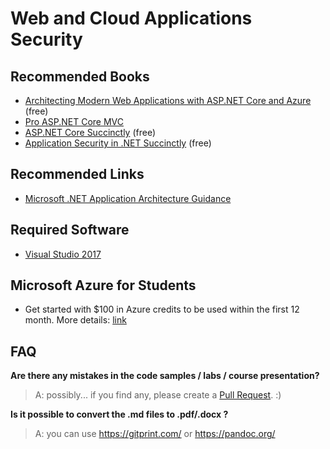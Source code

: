 # Web and Cloud Applications Security

## Recommended Books
- [Architecting Modern Web Applications with ASP.NET Core and Azure](https://blogs.msdn.microsoft.com/dotnet/2017/08/09/web-apps-aspnetcore-architecture-guidance/) (free)
- [Pro ASP.NET Core MVC](http://www.apress.com/us/book/9781484203989)
- [ASP.NET Core Succinctly](https://www.syncfusion.com/resources/techportal/details/ebooks/ASP_NET_Core_Succinctly) (free)
- [Application Security in .NET Succinctly](https://www.syncfusion.com/resources/techportal/details/ebooks/Application_Security_in_NET_Succinctly) (free)

## Recommended Links
- [Microsoft .NET Application Architecture Guidance](https://www.microsoft.com/net/learn/architecture)

## Required Software
- [Visual Studio 2017](https://www.visualstudio.com/downloads/)

## Microsoft Azure for Students
- Get started with $100 in Azure credits to be used within the first 12 month. More details: [link](https://e5.onthehub.com/WebStore/OfferingDetails.aspx?o=495230a6-7649-e811-8103-000d3af41938&ws=2b87aebb-ee6e-e611-9420-b8ca3a5db7a1&vsro=8&utm_source=microsoft-imagine-azure-newForAll-header&utm_medium=WebStoreAds&utm_campaign=microsoft)

## FAQ

**Are there any mistakes in the code samples / labs / course presentation?**

>A: possibly... if you find any, please create a [Pull Request](https://help.github.com/articles/about-pull-requests/). :)

**Is it possible to convert the .md files to .pdf/.docx ?**

>A: you can use https://gitprint.com/ or https://pandoc.org/
